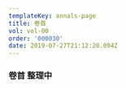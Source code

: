 ```yaml
---
templateKey: annals-page
title: 卷首
vol: vol-00
order: '000030'
date: 2019-07-27T21:12:28.094Z
---
```

### 卷首 整理中
